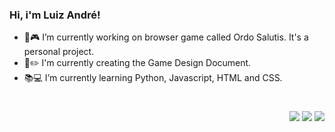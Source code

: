 ###   Hi, i'm Luiz André!

- 🚧🎮 I’m currently working on browser game called Ordo Salutis. It's a personal project.
- 📃✏️ I'm currently creating the Game Design Document.
- 📚💻 I’m currently learning Python, Javascript, HTML and CSS.
#
<div align="right">
   <a href="https://www.linkedin.com/in/luizandreoliveira/" target="_blank"><img src="https://img.shields.io/badge/LinkedIn-0077B5?style=for-the-badge&logo=linkedin&logoColor=white" target="_blank"></a>
   <a href="https://www.instagram.com/lag_oliveira/" target="_blank"><img src="https://img.shields.io/badge/Instagram-E4405F?style=for-the-badge&logo=instagram&logoColor=white" target="_blank"></a>
   <a href="mailto:andreoliveira.profi@gmail.com?subject=Assunto" target="_blank"><img src="https://img.shields.io/badge/Gmail-D14836?style=for-the-badge&logo=gmail&logoColor=white" target="_blank"></a>
</div>
